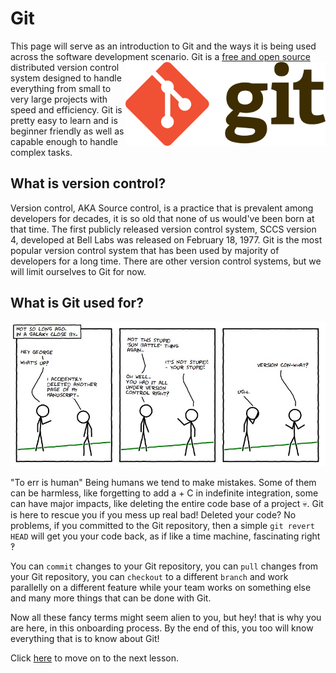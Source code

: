 # Git

This page will serve as an introduction to Git and the ways it is being used across the software development scenario. 
<img src = "https://raw.githubusercontent.com/ComputerSocietyVITC/technical-onboarding/master/assets/git_logo.png" width=320 align="right"/>
Git is a [free and open source](https://git-scm.com/about/free-and-open-source) distributed version control system designed to handle everything from small to very large projects with speed and efficiency. Git is pretty easy to learn and is beginner friendly as well as capable enough to handle complex tasks. 

## What is version control?

Version control, AKA Source control, is a practice that is prevalent among developers for decades, it is so old that none of us would've been born at that time. The first publicly released version control system, SCCS version 4, developed at Bell Labs was released on February 18, 1977. Git is the most popular version control system that has been used by majority of developers for a long time. There are other version control systems, but we will limit ourselves to Git for now.

## What is Git used for? 

![Comic](https://raw.githubusercontent.com/ComputerSocietyVITC/technical-onboarding/master/assets/git_comic.jpg)

"To err is human"
Being humans we tend to make mistakes. Some of them can be harmless, like forgetting to add a + C in indefinite integration, some can have major impacts, like deleting the entire code base of a project 💀.
Git is here to rescue you if you mess up real bad! Deleted your code? No problems, if you committed to the Git repository, then a simple `git revert HEAD` will get you your code back, as if like a time machine, fascinating right ‽ 

You can `commit` changes to your Git repository, you can `pull` changes from your Git repository, you can `checkout` to a different `branch` and work parallelly on a different feature while your team works on something else and many more things that can be done with Git. 

Now all these fancy terms might seem alien to you, but hey! that is why you are here, in this onboarding process. By the end of this, you too will know everything that is to know about Git!

Click [here](Git%20-%20The%20Basics.md) to move on to the next lesson.